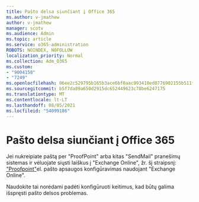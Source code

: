 ```yaml
---
title: Pašto delsa siunčiant į Office 365
ms.author: v-jmathew
author: v-jmathew
manager: scotv
ms.audience: Admin
ms.topic: article
ms.service: o365-administration
ROBOTS: NOINDEX, NOFOLLOW
localization_priority: Normal
ms.collection: Adm_O365
ms.custom:
- "9004158"
- "7249"
ms.openlocfilehash: 06ee2c529795b165b3ace6bf0aac993410ed0776902155b511f920a09d133d84
ms.sourcegitcommit: b5f7da89a650d2915dc652449623c78be6247175
ms.translationtype: MT
ms.contentlocale: lt-LT
ms.lasthandoff: 08/05/2021
ms.locfileid: "54099186"
---
```

# <a name="mail-delays-when-sending-to-office-365"></a>Pašto delsa siunčiant į Office 365

Jei nukreipiate paštą per "ProofPoint" arba kitas "SendMail" pranešimų sistemas ir vėluojate siųsti laiškus į "Exchange Online", žr. šį straipsnį: ["Proofpoint"](https://docs.microsoft.com/exchange/troubleshoot/email-delivery/configure-proofpoint-with-exchange)el. pašto apsaugos konfigūravimas naudojant "Exchange Online".

Naudokite tai norėdami padėti konfigūruoti keitimus, kad būtų galima išspręsti pašto delsos problemas.
